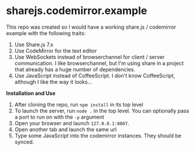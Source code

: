 sharejs.codemirror.example
==========================

This repo was created so I would have a working share.js / codemirror example with the following traits:

1. Use Share.js 7.x
2. Use CodeMirror for the text editor
3. Use WebSockets instead of browserchannel for client / server communication. I like browserchannel, 
but I'm using share in a project that already has a huge number of dependencies.
4. Use JavaScript instead of CoffeeScript. I don't know CoffeeScript, although I like the way it looks...

**Installation and Use**

1. After cloning the repo, run `npm install` in its top level
2. To launch the server, run `node .` in the top level. You can optionally pass a port to run on with the `-p` argument
3. Open your browser and launch `127.0.0.1:8007`.
4. Open another tab and launch the same url
5. Type some JavaScript into the codemirror instances. They should be synced.


